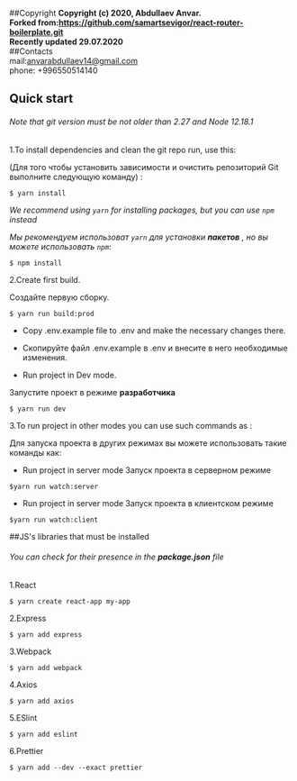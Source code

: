 ##Copyright 
**Copyright (c) 2020, Abdullaev Anvar.**  
**Forked from:https://github.com/samartsevigor/react-router-boilerplate.git**   
**Recently updated 29.07.2020**     
##Contacts      
mail:anvarabdullaev14@gmail.com      
phone: +996550514140
## Quick start
###### Note that *git* version must be not older than 2.27 and *Node* 12.18.1
1.To install dependencies and clean the git repo run, use this:
  
  (Для того чтобы установить зависимости и очистить репозиторий Git выполните следующую команду)
  :
 ```shell
$ yarn install
 ```
  *We recommend using `yarn` for installing packages, but you can use `npm` instead* 
    
  *Мы рекомендуем использоват `yarn` для установки **пакетов** , но вы можете использовать `npm`*:
  
  ```shell
  $ npm install
  ```
2.Create first build.
  
 Создайте первую сборку.
```shell
$ yarn run build:prod
```
* Copy .env.example file to .env and make the necessary changes there.
     
* Скопируйте файл .env.example в .env и внесите в него необходимые изменения.
  
* Run project in  Dev mode.
  
 Запустите проект в режиме **разработчика**
  
 ```shell
 $ yarn run dev
 ```
3.To run project in other modes you can use such commands as :
   
   Для запуска проекта в других режимах вы можете использовать такие команды как:
      
   * Run project in server mode
   Запуск проекта в серверном режиме
   ```shell
   $yarn run watch:server
   ```
   * Run project in server mode
   Запуск проекта в клиентском режиме
   ```shell
   $yarn run watch:client
   ```
##JS's libraries that must be installed
###### You can check for their presence in the **_package.json_** file
   1.React
   ```
   $ yarn create react-app my-app
   ```
   2.Express
   ```
   $ yarn add express
   ```
   3.Webpack
   ```
   $ yarn add webpack
   ```
   4.Axios
   ```
   $ yarn add axios
   ```
   5.ESlint
   ```
   $ yarn add eslint
   ```
   6.Prettier
   ```
   $ yarn add --dev --exact prettier
   ```    


  
  